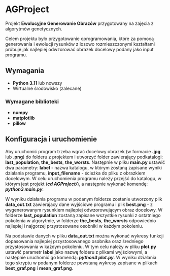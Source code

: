 # AGProject
Projekt **Ewolucyjne Generowanie Obrazów** przygotowany na zajęcia z algorytmów genetycznych.

Celem projektu było przygotowanie oprogramowania, które za pomocą generowania i ewolucji rysunków z losowo rozmieszczonymi kształtami próbuje jak najlepiej odwzorować obrazek docelowy podany jako input programu.

## Wymagania
- **Python 3.11** lub nowszy
- Wirtualne środowisko (zalecane)

### Wymagane biblioteki
- **numpy**
- **matplotlib**
- **pillow** 

## Konfiguracja i uruchomienie
Aby uruchomić program trzeba wgrać docelowy obrazek (w formacie **.jpg** lub **.png**) do folderu z projektem i utworzyć folder zawierający podkatalogi: **last_population**, **the_bests**, **the_worsts**. Następnie w pliku **main.py** ustawić dwa parametry: **label** - nazwa katalogu, w którym zostaną zapisane wyniki działania programu, **input_filename** - ścieżka do pliku z obrazkiem docelowym. W celu uruchomienia programu należy przejść do katalogu, w którym jest projekt (**_cd AGProject/_**), a następnie wykonać komendę: **_python3 main.py_**.

W wyniku działania programu w podanym folderze zostanie utworzony plik **data_out.txt** zawierajacy dane wyjściowe programu i plik **best.png** - z wygenerowanym rysunkiem najlepiej odwzorowującym obraz docelowy. W folderze **last_population** zostaną zapisane wszystkie rysunki z ostatniego pokolenia w algorytmie, w folderze **the_bests**, **the_worsts** odpowiednio najlepiej i najgorzej przystosowane osobniki w każdym pokoleniu.

Na podstawie danych w pliku **data_out.txt** można wykonać wykresy funkcji dopasowania  najlepiej przystosowanego osobnika oraz średniego przystosowania w każdym pokoleniu. W tym celu należy w pliku **plot.py** ustawić parametr **label** jako nazwę folderu z plikami wyjściowymi, a następnie uruchomić go komendą: **_python3 plot.py_**. W wyniku działania tego skryptu w podanym folderze powstaną wykresy zapisane w plikach **best_graf.png** i **mean_graf.png**.
